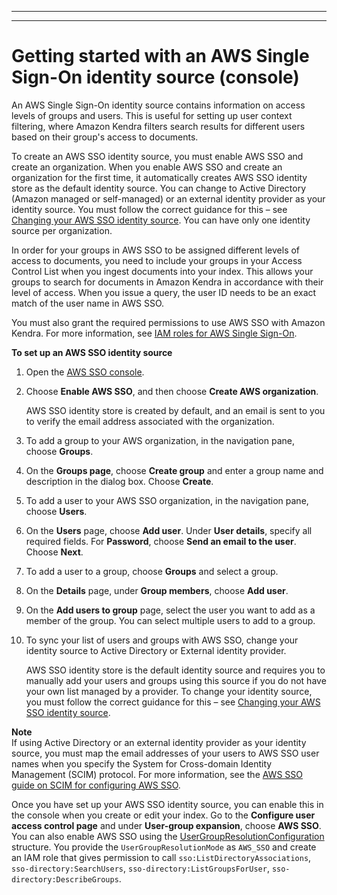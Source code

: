 --------

--------

# Getting started with an AWS Single Sign\-On identity source \(console\)<a name="getting-started-aws-sso"></a>

An AWS Single Sign\-On identity source contains information on access levels of groups and users\. This is useful for setting up user context filtering, where Amazon Kendra filters search results for different users based on their group's access to documents\.

To create an AWS SSO identity source, you must enable AWS SSO and create an organization\. When you enable AWS SSO and create an organization for the first time, it automatically creates AWS SSO identity store as the default identity source\. You can change to Active Directory \(Amazon managed or self\-managed\) or an external identity provider as your identity source\. You must follow the correct guidance for this – see [Changing your AWS SSO identity source](https://docs.aws.amazon.com/kendra/latest/dg/changing-aws-sso-source.html)\. You can have only one identity source per organization\.

In order for your groups in AWS SSO to be assigned different levels of access to documents, you need to include your groups in your Access Control List when you ingest documents into your index\. This allows your groups to search for documents in Amazon Kendra in accordance with their level of access\. When you issue a query, the user ID needs to be an exact match of the user name in AWS SSO\. 

You must also grant the required permissions to use AWS SSO with Amazon Kendra\. For more information, see [IAM roles for AWS Single Sign\-On](https://docs.aws.amazon.com/kendra/latest/dg/iam-roles.html#iam-roles-aws-sso)\.

**To set up an AWS SSO identity source**

1. Open the [AWS SSO console](https://console.aws.amazon.com/singlesignon)\.

1. Choose **Enable AWS SSO**, and then choose **Create AWS organization**\.

   AWS SSO identity store is created by default, and an email is sent to you to verify the email address associated with the organization\.

1. To add a group to your AWS organization, in the navigation pane, choose **Groups**\.

1. On the **Groups page**, choose **Create group** and enter a group name and description in the dialog box\. Choose **Create**\.

1. To add a user to your AWS SSO organization, in the navigation pane, choose **Users**\.

1. On the **Users** page, choose **Add user**\. Under **User details**, specify all required fields\. For **Password**, choose **Send an email to the user**\. Choose **Next**\.

1. To add a user to a group, choose **Groups** and select a group\.

1. On the **Details** page, under **Group members**, choose **Add user**\.

1. On the **Add users to group** page, select the user you want to add as a member of the group\. You can select multiple users to add to a group\.

1. To sync your list of users and groups with AWS SSO, change your identity source to Active Directory or External identity provider\.

   AWS SSO identity store is the default identity source and requires you to manually add your users and groups using this source if you do not have your own list managed by a provider\. To change your identity source, you must follow the correct guidance for this – see [Changing your AWS SSO identity source](https://docs.aws.amazon.com/kendra/latest/dg/changing-aws-sso-source.html)\.

**Note**  
If using Active Directory or an external identity provider as your identity source, you must map the email addresses of your users to AWS SSO user names when you specify the System for Cross\-domain Identity Management \(SCIM\) protocol\. For more information, see the [AWS SSO guide on SCIM for configuring AWS SSO](https://docs.aws.amazon.com/singlesignon/latest/userguide/scim-profile-saml.html)\.

Once you have set up your AWS SSO identity source, you can enable this in the console when you create or edit your index\. Go to the **Configure user access control page** and under **User\-group expansion**, choose **AWS SSO**\. You can also enable AWS SSO using the [UserGroupResolutionConfiguration](https://docs.aws.amazon.com/kendra/latest/dg/API_UserGroupResolutionConfiguration.html) structure\. You provide the `UserGroupResolutionMode` as `AWS_SSO` and create an IAM role that gives permission to call `sso:ListDirectoryAssociations`, `sso-directory:SearchUsers`, `sso-directory:ListGroupsForUser`, `sso-directory:DescribeGroups`\.